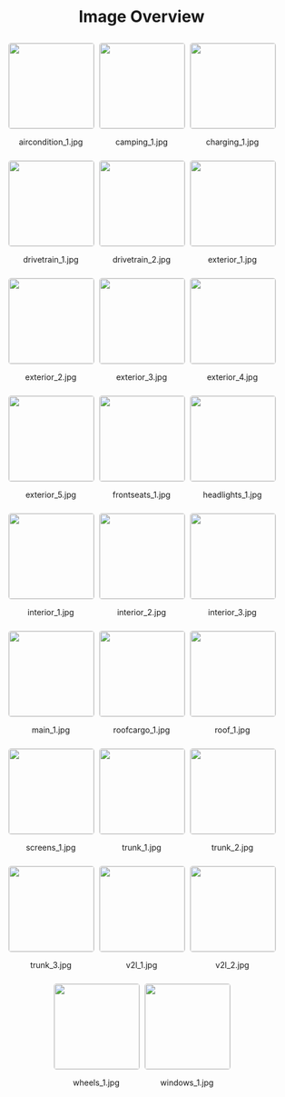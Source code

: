 <style>
    .image-gallery {
        display: flex;
        flex-wrap: wrap;
        gap: 10px;
        justify-content: center;
        padding: 10px;
    }
    .image-gallery img {
        width: 150px;
        height: auto;
        border: 1px solid #ddd;
        border-radius: 5px;
    }
    .image-gallery div {
        flex: 1 1 calc(33.333% - 20px); /* Three images per row on large screens */
        max-width: 150px;
        text-align: center;
    }
    @media (max-width: 768px) {
        .image-gallery div {
            flex: 1 1 calc(50% - 20px); /* Two images per row on medium screens */
        }
    }
    @media (max-width: 480px) {
        .image-gallery div {
            flex: 1 1 100%; /* One image per row on small screens */
        }
    }
</style>
<h1 style ="text-align: center;"> Image Overview </h1> <div class="image-gallery">
<div>
<img src="https://media.evkx.net/multimedia/models/tesla/cybertruck/cybertruck_awd/aircondition_1_st.jpg">
<p>aircondition_1.jpg</p>
</div>
<div>
<img src="https://media.evkx.net/multimedia/models/tesla/cybertruck/cybertruck_awd/camping_1_st.jpg">
<p>camping_1.jpg</p>
</div>
<div>
<img src="https://media.evkx.net/multimedia/models/tesla/cybertruck/cybertruck_awd/charging_1_st.jpg">
<p>charging_1.jpg</p>
</div>
<div>
<img src="https://media.evkx.net/multimedia/models/tesla/cybertruck/cybertruck_awd/drivetrain_1_st.jpg">
<p>drivetrain_1.jpg</p>
</div>
<div>
<img src="https://media.evkx.net/multimedia/models/tesla/cybertruck/cybertruck_awd/drivetrain_2_st.jpg">
<p>drivetrain_2.jpg</p>
</div>
<div>
<img src="https://media.evkx.net/multimedia/models/tesla/cybertruck/cybertruck_awd/exterior_1_st.jpg">
<p>exterior_1.jpg</p>
</div>
<div>
<img src="https://media.evkx.net/multimedia/models/tesla/cybertruck/cybertruck_awd/exterior_2_st.jpg">
<p>exterior_2.jpg</p>
</div>
<div>
<img src="https://media.evkx.net/multimedia/models/tesla/cybertruck/cybertruck_awd/exterior_3_st.jpg">
<p>exterior_3.jpg</p>
</div>
<div>
<img src="https://media.evkx.net/multimedia/models/tesla/cybertruck/cybertruck_awd/exterior_4_st.jpg">
<p>exterior_4.jpg</p>
</div>
<div>
<img src="https://media.evkx.net/multimedia/models/tesla/cybertruck/cybertruck_awd/exterior_5_st.jpg">
<p>exterior_5.jpg</p>
</div>
<div>
<img src="https://media.evkx.net/multimedia/models/tesla/cybertruck/cybertruck_awd/frontseats_1_st.jpg">
<p>frontseats_1.jpg</p>
</div>
<div>
<img src="https://media.evkx.net/multimedia/models/tesla/cybertruck/cybertruck_awd/headlights_1_st.jpg">
<p>headlights_1.jpg</p>
</div>
<div>
<img src="https://media.evkx.net/multimedia/models/tesla/cybertruck/cybertruck_awd/interior_1_st.jpg">
<p>interior_1.jpg</p>
</div>
<div>
<img src="https://media.evkx.net/multimedia/models/tesla/cybertruck/cybertruck_awd/interior_2_st.jpg">
<p>interior_2.jpg</p>
</div>
<div>
<img src="https://media.evkx.net/multimedia/models/tesla/cybertruck/cybertruck_awd/interior_3_st.jpg">
<p>interior_3.jpg</p>
</div>
<div>
<img src="https://media.evkx.net/multimedia/models/tesla/cybertruck/cybertruck_awd/main_1_st.jpg">
<p>main_1.jpg</p>
</div>
<div>
<img src="https://media.evkx.net/multimedia/models/tesla/cybertruck/cybertruck_awd/roofcargo_1_st.jpg">
<p>roofcargo_1.jpg</p>
</div>
<div>
<img src="https://media.evkx.net/multimedia/models/tesla/cybertruck/cybertruck_awd/roof_1_st.jpg">
<p>roof_1.jpg</p>
</div>
<div>
<img src="https://media.evkx.net/multimedia/models/tesla/cybertruck/cybertruck_awd/screens_1_st.jpg">
<p>screens_1.jpg</p>
</div>
<div>
<img src="https://media.evkx.net/multimedia/models/tesla/cybertruck/cybertruck_awd/trunk_1_st.jpg">
<p>trunk_1.jpg</p>
</div>
<div>
<img src="https://media.evkx.net/multimedia/models/tesla/cybertruck/cybertruck_awd/trunk_2_st.jpg">
<p>trunk_2.jpg</p>
</div>
<div>
<img src="https://media.evkx.net/multimedia/models/tesla/cybertruck/cybertruck_awd/trunk_3_st.jpg">
<p>trunk_3.jpg</p>
</div>
<div>
<img src="https://media.evkx.net/multimedia/models/tesla/cybertruck/cybertruck_awd/v2l_1_st.jpg">
<p>v2l_1.jpg</p>
</div>
<div>
<img src="https://media.evkx.net/multimedia/models/tesla/cybertruck/cybertruck_awd/v2l_2_st.jpg">
<p>v2l_2.jpg</p>
</div>
<div>
<img src="https://media.evkx.net/multimedia/models/tesla/cybertruck/cybertruck_awd/wheels_1_st.jpg">
<p>wheels_1.jpg</p>
</div>
<div>
<img src="https://media.evkx.net/multimedia/models/tesla/cybertruck/cybertruck_awd/windows_1_st.jpg">
<p>windows_1.jpg</p>
</div>
</div>
